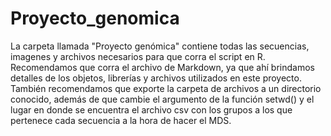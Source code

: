 # Proyecto_genomica
La carpeta llamada "Proyecto genómica" contiene todas las secuencias, imagenes y archivos necesarios para que corra el script en R. Recomendamos que corra el archivo de Markdown, ya que ahí brindamos detalles de los objetos, librerías y archivos utilizados en este proyecto. También recomendamos que exporte la carpeta de archivos a un directorio conocido, además de que cambie el argumento de la función setwd() y el lugar en donde se encuentra el archivo csv con los grupos a los que pertenece cada secuencia a la hora de hacer el MDS.
